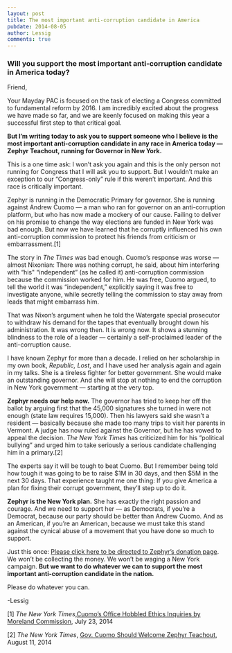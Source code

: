 ```yaml
---
layout: post
title: The most important anti-corruption candidate in America
pubdate: 2014-08-05
author: Lessig
comments: true
---
```


### Will you support the most important anti-corruption candidate in America today?

Friend,

Your Mayday PAC is focused on the task of electing a Congress committed to fundamental reform by 2016. I am incredibly excited about the progress we have made so far, and we are keenly focused on making this year a successful first step to that critical goal.

<strong>But I&rsquo;m writing today to ask you to support someone who I believe is the most important anti-corruption candidate in any race in America today &mdash; Zephyr Teachout, running for Governor in New York.</strong>

This is a one time ask: I won&rsquo;t ask you again and this is the only person not running for Congress that I will ask you to support. But I wouldn&rsquo;t make an exception to our &ldquo;Congress-only&rdquo; rule if this weren&rsquo;t important. And this race is critically important.

Zephyr is running in the Democratic Primary for governor. She is running against Andrew Cuomo &mdash; a man who ran for governor on an anti-corruption platform, but who has now made a mockery of our cause. Failing to deliver on his promise to change the way elections are funded in New York was bad enough. But now we have learned that he corruptly influenced his own anti-corruption commission to protect his friends from criticism or embarrassment.[1]

The story in <em>The Times</em> was bad enough. Cuomo&rsquo;s response was worse &mdash; almost Nixonian: There was nothing corrupt, he said, about him interfering with &ldquo;his&quot; &ldquo;independent&rdquo; (as he called it) anti-corruption commission because the commission worked for him. He was free, Cuomo argued, to tell the world it was &ldquo;independent,&rdquo; explicitly saying it was free to investigate anyone, while secretly telling the commission to stay away from leads that might embarrass him.

That was Nixon&rsquo;s argument when he told the Watergate special prosecutor to withdraw his demand for the tapes that eventually brought down his administration. It was wrong then. It is wrong now. It shows a stunning blindness to the role of a leader &mdash; certainly a self-proclaimed leader of the anti-corruption cause.

I have known Zephyr for more than a decade. I relied on her scholarship in my own book, <em>Republic, Lost</em>, and I have used her analysis again and again in my talks. She is a tireless fighter for better government. She would make an outstanding governor. And she will stop at nothing to end the corruption in New York government &mdash; starting at the very top.

<strong>Zephyr needs our help now.</strong> The governor has tried to keep her off the ballot by arguing first that the 45,000 signatures she turned in were not enough (state law requires 15,000). Then his lawyers said she wasn&rsquo;t a resident &mdash; basically because she made too many trips to visit her parents in Vermont. A judge has now ruled against the Governor, but he has vowed to appeal the decision. _The New York Times_ has criticized him for his &ldquo;political bullying&rdquo; and urged him to take seriously a serious candidate challenging him in a primary.[2]

The experts say it will be tough to beat Cuomo. But I remember being told how tough it was going to be to raise $1M in 30 days, and then $5M in the next 30 days. That experience taught me one thing: If you give America a plan for fixing their corrupt government, they&rsquo;ll step up to do it.

<strong>Zephyr is the New York plan.</strong> She has exactly the right passion and courage. And we need to support her &mdash; as Democrats, if you&rsquo;re a Democrat, because our party should be better than Andrew Cuomo. And as an American, if you&rsquo;re an American, because we must take this stand against the cynical abuse of a movement that you have done so much to support.

Just this once: [Please click here to be directed to Zephyr&rsquo;s donation page](https://zephyrteachout.nationbuilder.com/donate). We won&rsquo;t be collecting the money. We won&rsquo;t be waging a New York campaign. <strong>But we want to do whatever we can to support the most important anti-corruption candidate in the nation.</strong>

Please do whatever you can.


-Lessig

[1] _The New York Times_,<a href="http://www.nytimes.com/2014/07/23/nyregion/governor-andrew-cuomo-and-the-short-life-of-the-moreland-commission.html">Cuomo&rsquo;s Office Hobbled Ethics Inquiries by Moreland Commission</a>, July 23, 2014

[2] _The New York Times_, <a href="http://www.nytimes.com/2014/08/12/opinion/gov-cuomo-should-welcome-zephyr-teachout.html?_r=1" target="_blank">Gov. Cuomo Should Welcome Zephyr Teachout</a>, August 11, 2014</span>

